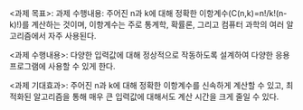 <과제 목표>: 과제 수행내용: 주어진 n과 k에 대해 정확한 이항계수(C(n,k)=n!/k!(n-k)!)를 계산하는 것이며, 이항계수는 주로 통계학, 확률론, 그리고 컴퓨터 과학의 여러 알고리즘에서 자주 사용된다.

<과제 수행내용>: 다양한 입력값에 대해 정상적으로 작동하도록 설계하여 다양한 응용 프로그램에 사용할 수 있게 한다. 

<과제 기대효과>: 주어진 n과 k에 대해 정확한 이항계수를 신속하게 계산할 수 있고, 최적화된 알고리즘을 통해 매우 큰 입력값에 대해서도 계산 시간을 크게 줄일 수 있다.
